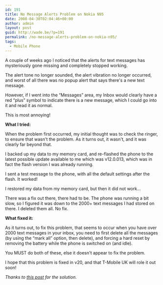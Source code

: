 ```yaml
---
id: 191
title: No Message Alerts Problem on Nokia N95
date: 2008-04-30T02:04:46+00:00
author: admin
layout: post
guid: http://wade.be/?p=191
permalink: /no-message-alerts-problem-on-nokia-n95/
tags:
  - Mobile Phone
---
```

<p class="lead">
  A couple of weeks ago I noticed that the alerts for text messages has mysteriously gone missing and completely stopped working.
</p>

<!--more-->

The alert tone no longer sounded, the alert vibration no longer occurred, and worst of all there was no popup alert that says there's a new text message.

However, if I went into the &#8220;Messages&#8221; area, my Inbox would clearly have a red &#8220;plus&#8221; symbol to indicate there is a new message, which I could go into it and read it as normal.

This is most annoying!

**What I tried:**

When the problem first occurred, my initial thought was to check the ringer, to ensure that wasn't the problem. As it turns out, it wasn't, and it was clearly far beyond that.

I backed up my data to my memory card, and re-flashed the phone to the latest possible update available to me which was v12.0.013, which was in fact the flash version I was already running.

I sent a test message to the phone, with all the default settings after the flash. It worked!

I restored my data from my memory card, but then it did not work&#8230;

There was a fix out there, there had to be. The phone was running a bit slow, so I figured it was down to the 2000+ text messages I had stored on there. I deleted them all. No fix.

**What fixed it:**

As it turns out, to fix this problem, that seems to occur when you have over 2000 text messages in your inbox, you need to first delete all the messages (by using the &#8220;mark all&#8221; option, then delete), and forcing a hard reset by removing the battery while the phone is switched on (and idle).

You MUST do both of these, else it doesn't appear to fix the problem.

I hope that this problem is fixed in v20, and that T-Mobile UK will role it out soon!

_Thanks to [this post](http://discussions.nokia.ie/discussions/board/message?board.id=smartphones&message.id=77515#M77515) for the solution._